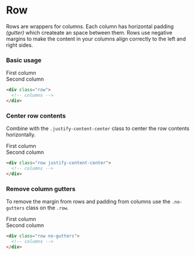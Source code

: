 # Row

Rows are wrappers for columns. Each column has horizontal padding _(gutter)_ which createate an space between them. Rows use negative margins to make the content in your columns align correctly to the left and right sides.


### Basic usage
<div class="doc-preview mb-0 py-3 px-3">
  <div class="container">
    <div class="row">
      <div class="col border border-muted">
      <div class="bg-light py-2 px-2 border border-secondary">
        First column
      </div>
      </div>
      <div class="col border border-muted">
      <div class="bg-light py-2 px-2 border border-secondary">
        Second column
      </div>
      </div>
    </div>
  </div>
</div>

```html
<div class="row">
  <!-- columns -->
</div>
```

### Center row contents
Combine with the `.justify-content-center` class to center the row contents horizontally.

<div class="doc-preview mb-0 py-3 px-3">
  <div class="container">
    <div class="row justify-content-center">
      <div class="col-3">
      <div class="bg-light py-2 px-2 border border-secondary">
        First column
      </div>
      </div>
      <div class="col-3">
      <div class="bg-light py-2 px-2 border border-secondary">
        Second column
      </div>
      </div>
    </div>
  </div>
</div>

```html
<div class="row justify-content-center">
  <!-- columns -->
</div>
```

### Remove column gutters
To remove the margin from rows and padding from columns use the `.no-gutters` class on the `.row`.

<div class="doc-preview mb-0 py-3 px-3">
  <div class="container">
    <div class="row no-gutters">
      <div class="col">
      <div class="bg-light py-2 px-2 border border-secondary">
        First column
      </div>
      </div>
      <div class="col">
      <div class="bg-light py-2 px-2 border border-secondary">
        Second column
      </div>
      </div>
    </div>
  </div>
</div>

```html
<div class="row no-gutters">
  <!-- columns -->
</div>
```

